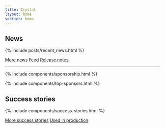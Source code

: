 ```yaml
---
title: Crystal
layout: home
section: home
---
```


<h2 class="visually-hidden">News</h2>

{% include posts/recent_news.html %}

<div class="link-actions">
  <a href="/blog/">More news</a>
  <a href="/feed.xml">Feed</a>
  <a href="/releases/">Release notes</a>
</div>

<hr class="full-width-rule">

{% include components/sponsorship.html %}

{% include components/top-sponsors.html %}

## Success stories

{% include components/success-stories.html %}

<div class="link-actions">
  <a href="/success-stories/">More success stories</a>
  <a href="/used_in_prod/">Used in production</a>
</div>
